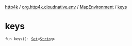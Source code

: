 [http4k](../../index.md) / [org.http4k.cloudnative.env](../index.md) / [MapEnvironment](index.md) / [keys](./keys.md)

# keys

`fun keys(): `[`Set`](https://kotlinlang.org/api/latest/jvm/stdlib/kotlin.collections/-set/index.html)`<`[`String`](https://kotlinlang.org/api/latest/jvm/stdlib/kotlin/-string/index.html)`>`